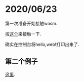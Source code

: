 # 2020/06/23

第一次准备开始接触wasm.

按[这个][go例子]来接触一下.

确实在控制台将hello,web!打印出来了.

## 第二个例子

[这里][js例子].

[go例子]: https://webassembly.org/getting-started/developers-guide/
[js例子]: https://tinygo.org/webassembly/webassembly/

